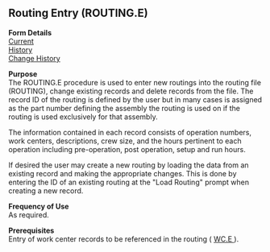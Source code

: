 ##  Routing Entry (ROUTING.E)

<PageHeader />

**Form Details**  
[ Current ](ROUTING-E-1/README.md)   
[ History ](ROUTING-E-2/README.md)   
[ Change History ](ROUTING-E-3/README.md)   

**Purpose**  
The ROUTING.E procedure is used to enter new routings into the routing file
(ROUTING), change existing records and delete records from the file. The
record ID of the routing is defined by the user but in many cases is assigned
as the part number defining the assembly the routing is used on if the routing
is used exclusively for that assembly.  
  
The information contained in each record consists of operation numbers, work
centers, descriptions, crew size, and the hours pertinent to each operation
including pre-operation, post operation, setup and run hours.  
  
If desired the user may create a new routing by loading the data from an
existing record and making the appropriate changes. This is done by entering
the ID of an existing routing at the "Load Routing" prompt when creating a new
record.

**Frequency of Use**  
As required.

**Prerequisites**  
Entry of work center records to be referenced in the routing ( [ WC.E ](../../../../../../../../../../rover/AP-OVERVIEW/AP-ENTRY/AP-E/CHECKS-E/AP-CONTROL/GLCHART-E/GLCHART-E-1/GLCHART-R2/COST-CONTROL/WC-E) ). 

<badge text= "Version 8.10.57" vertical="middle" />

<PageFooter />